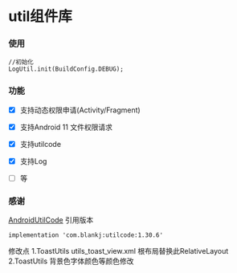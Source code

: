# util组件库

### 使用

```
//初始化
LogUtil.init(BuildConfig.DEBUG);
```

### 功能
- [x] 支持动态权限申请(Activity/Fragment)
- [x] 支持Android 11 文件权限请求
- [x] 支持utilcode
- [x] 支持Log
- [ ] 等


### 感谢
[AndroidUtilCode](https://github.com/Blankj/AndroidUtilCode)
引用版本
```
implementation 'com.blankj:utilcode:1.30.6'
```

修改点
1.ToastUtils utils_toast_view.xml 根布局替换此RelativeLayout
2.ToastUtils 背景色字体颜色等颜色修改

